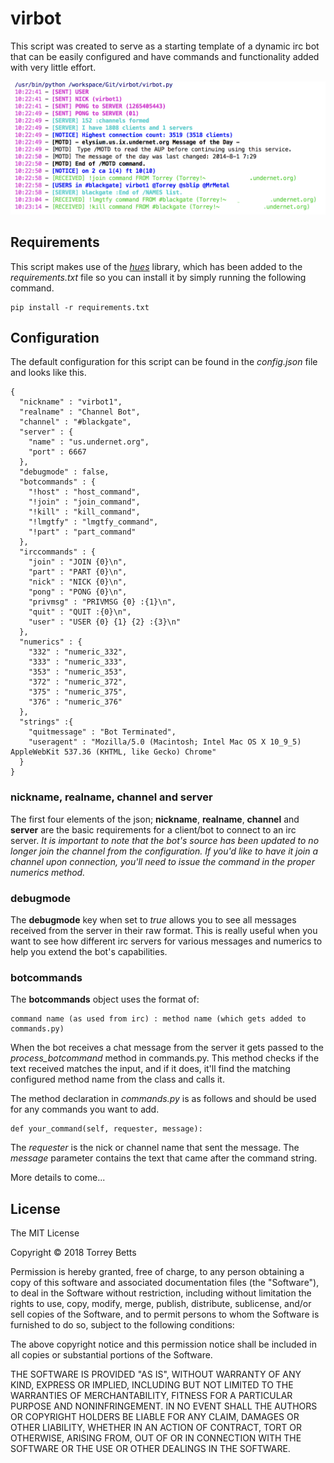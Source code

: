 # virbot

This script was created to serve as a starting template of a dynamic irc bot that can be easily configured and have commands and functionality added with very little effort.

![bot shot](images/botshot.png)

## Requirements

This script makes use of the [*hues*](https://pypi.org/project/hues/) library, which has been added to the *requirements.txt* file so you can install it by simply running the following command.

    pip install -r requirements.txt
    
## Configuration

The default configuration for this script can be found in the *config.json* file and looks like this.

    {
      "nickname" : "virbot1",
      "realname" : "Channel Bot",
      "channel" : "#blackgate",
      "server" : {
        "name" : "us.undernet.org",
        "port" : 6667
      },
      "debugmode" : false,
      "botcommands" : {
        "!host" : "host_command",
        "!join" : "join_command",
        "!kill" : "kill_command",
        "!lmgtfy" : "lmgtfy_command",
        "!part" : "part_command"
      },
      "irccommands" : {
        "join" : "JOIN {0}\n",
        "part" : "PART {0}\n",
        "nick" : "NICK {0}\n",
        "pong" : "PONG {0}\n",
        "privmsg" : "PRIVMSG {0} :{1}\n",
        "quit" : "QUIT :{0}\n",
        "user" : "USER {0} {1} {2} :{3}\n"
      },
      "numerics" : {
        "332" : "numeric_332",
        "333" : "numeric_333",
        "353" : "numeric_353",
        "372" : "numeric_372",
        "375" : "numeric_375",
        "376" : "numeric_376"
      },
      "strings" :{
        "quitmessage" : "Bot Terminated",
        "useragent" : "Mozilla/5.0 (Macintosh; Intel Mac OS X 10_9_5) AppleWebKit 537.36 (KHTML, like Gecko) Chrome"
      }
    }
    
### **nickname, realname, channel and server**

The first four elements of the json; **nickname**, **realname**, **channel** and **server** are the basic requirements for a client/bot to connect to an irc server. *It is important to note that the bot's source has been updated to no longer join the channel from the configuration. If you'd like to have it join a channel upon connection, you'll need to issue the command in the proper numerics method.*

### **debugmode**

The **debugmode** key when set to *true* allows you to see all messages received from the server in their raw format. This is really useful when you want to see how different irc servers for various messages and numerics to help you extend the bot's capabilities.

### **botcommands**

The **botcommands** object uses the format of: 

    command name (as used from irc) : method name (which gets added to commands.py)

When the bot receives a chat message from the server it gets passed to the *process_botcommand* method in commands.py. This method checks if the text received matches the input, and if it does, it'll find the matching configured method name from the class and calls it.

The method declaration in *commands.py* is as follows and should be used for any commands you want to add.

    def your_command(self, requester, message):
    
The *requester* is the nick or channel name that sent the message. The *message* parameter contains the text that came after the command string.

More details to come...

## License

The MIT License

Copyright © 2018 Torrey Betts

Permission is hereby granted, free of charge, to any person obtaining a copy of this software and associated documentation files (the "Software"), to deal in the Software without restriction, including without limitation the rights to use, copy, modify, merge, publish, distribute, sublicense, and/or sell copies of the Software, and to permit persons to whom the Software is furnished to do so, subject to the following conditions:

The above copyright notice and this permission notice shall be included in all copies or substantial portions of the Software.

THE SOFTWARE IS PROVIDED "AS IS", WITHOUT WARRANTY OF ANY KIND, EXPRESS OR IMPLIED, INCLUDING BUT NOT LIMITED TO THE WARRANTIES OF MERCHANTABILITY, FITNESS FOR A PARTICULAR PURPOSE AND NONINFRINGEMENT. IN NO EVENT SHALL THE AUTHORS OR COPYRIGHT HOLDERS BE LIABLE FOR ANY CLAIM, DAMAGES OR OTHER LIABILITY, WHETHER IN AN ACTION OF CONTRACT, TORT OR OTHERWISE, ARISING FROM, OUT OF OR IN CONNECTION WITH THE SOFTWARE OR THE USE OR OTHER DEALINGS IN THE SOFTWARE.
